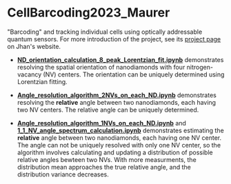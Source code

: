 # CellBarcoding2023_Maurer
"Barcoding" and tracking individual cells using optically addressable quantum sensors. For more introduction of the project, see its [project page](https://jhanliufu.github.io/projects/cell_tracking.html) on Jhan's website.

- **[ND_orientation_calculation_8_peak_Lorentzian_fit.ipynb](ND_orientation_calculation_8_peak_Lorentzian_fit.ipynb)** demonstrates resolving the spatial orientation of nanodiamonds with four nitrogen-vacancy (NV) centers. The orientation can be uniquely determined using Lorentzian fitting.

- **[Angle_resolution_algorithm_2NVs_on_each_ND.ipynb](Angle_resolution_algorithm_2NVs_on_each_ND.ipynb)** demonstrates resolving the **relative** angle between two nanodiamonds, each having two NV centers. The relative angle can be uniquely determined.

- **[Angle_resolution_algorithm_1NVs_on_each_ND.ipynb](Angle_resolution_algorithm_1NVs_on_each_ND.ipynb)** and **[1_1_NV_angle_spectrum_calculation.ipynb](1_1_NV_angle_spectrum_calculation.ipynb)** demonstrates estimating the **relative** angle between two nanodiamonds, each having one NV center. The angle can not be uniquely resolved with only one NV center, so the algorithm involves calculating and updating a distribution of possible relative angles bewteen two NVs. With more measurments, the distribution mean approaches the true relative angle, and the distribution variance decreases.
